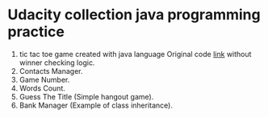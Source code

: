 # Udacity collection java programming practice
1. tic tac toe game created with java language
    Original code [link](https://github.com/udacity/ud282) without winner checking logic.
2. Contacts Manager.
3. Game Number.
4. Words Count.
5. Guess The Title (Simple hangout game).
6. Bank Manager (Example of class inheritance).
